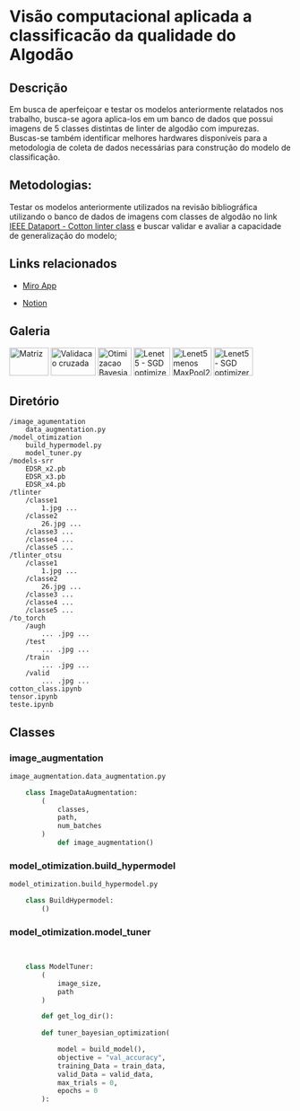 # Visão computacional aplicada a classificacão da qualidade do Algodão

## Descrição
Em busca de aperfeiçoar e testar os modelos anteriormente relatados nos trabalho, busca-se agora aplica-los em um banco de dados que possui imagens de 5 classes distintas de linter de algodão com impurezas. Buscas-se também identificar melhores hardwares disponíveis para a metodologia de coleta de dados necessárias para construção do modelo de classificação.

## Metodologias:
Testar os modelos anteriormente utilizados na revisão bibliográfica utilizando o banco de dados de imagens com classes de algodão no link [IEEE Dataport - Cotton linter class](https://ieee-dataport.org/open-access/different-linter-classes) e buscar validar e avaliar a capacidade de generalização do modelo;

## Links relacionados
- [Miro App](https://miro.com/app/board/uXjVM2i963I=/)

- [Notion](https://gabby-subway-eb1.notion.site/Modelos-de-classifica-o-para-Classifica-o-do-Algod-o-d757bef1fd3448bc92a8a7dc0a08e7b6?pvs=4)

## Galeria

<img src="matrix/matrix_svm.png" alt="Matriz" style= "height: 50; width: 70"></img>
<img src="gallery/cross_val_svm.png" alt="Validacao cruzada" style= "height: 50; width: 80"></img>
<img src="gallery/opt_svm.png" alt="Otimizacao Bayesiana" style= "height: 50; width: 60"></img>
<img src="gallery/lenet5_sgd_10batch.png" alt="Lenet5 - SGD optimizer" style= "height: 50; width: 65"></img>
<img src="gallery/lenet5_maxp.png" alt="Lenet5 menos MaxPool2d" style= "height: 50; width: 70"></img>
<img src="gallery/torch.png" alt="Lenet5 - SGD optimizer" style= "height: 50; width: 70"></img>



## Diretório
    /image_agumentation
        data_augmentation.py
    /model_otimization
        build_hypermodel.py
        model_tuner.py
    /models-srr
        EDSR_x2.pb
        EDSR_x3.pb
        EDSR_x4.pb
    /tlinter
        /classe1
            1.jpg ...
        /classe2
            26.jpg ...
        /classe3 ...
        /classe4 ...
        /classe5 ...
    /tlinter_otsu
        /classe1
            1.jpg ...
        /classe2
            26.jpg ...
        /classe3 ...
        /classe4 ...
        /classe5 ...
    /to_torch
        /augh
            ... .jpg ...
        /test
            ... .jpg ...
        /train
            ... .jpg ...
        /valid
            ... .jpg ...
    cotton_class.ipynb
    tensor.ipynb
    teste.ipynb

## Classes
### image_augmentation
```python
image_augmentation.data_augmentation.py

    class ImageDataAugmentation:
        (
            classes,
            path,
            num_batches
        )
            def image_augmentation()

```
### model_otimization.build_hypermodel
```python
model_otimization.build_hypermodel.py

    class BuildHypermodel:
        ()
```
### model_otimization.model_tuner
```python

  
    class ModelTuner:
        (
            image_size,
            path
        )

        def get_log_dir():
        
        def tuner_bayesian_optimization(

            model = build_model(),
            objective = "val_accuracy",
            training_Data = train_data,
            valid_Data = valid_data,
            max_trials = 0,
            epochs = 0
        ):

```